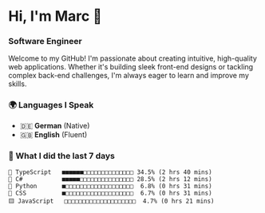 # Hi, I'm Marc 👋 
### Software Engineer

Welcome to my GitHub! I'm passionate about creating intuitive, high-quality web applications. Whether it's building sleek front-end designs or tackling complex back-end challenges, I'm always eager to learn and improve my skills.  

### 🌍 Languages I Speak  
- 🇩🇪 **German** (Native)  
- 🇬🇧 **English** (Fluent)

### 🤯 What I did the last 7 days

```
🔷 TypeScript   ■■■■■■□□□□□□□□□□□□□□ 34.5% (2 hrs 40 mins)
🔷 C#           ■■■■■□□□□□□□□□□□□□□□ 28.5% (2 hrs 12 mins)
🐍 Python       ■□□□□□□□□□□□□□□□□□□□  6.8% (0 hrs 31 mins)
🎨 CSS          ■□□□□□□□□□□□□□□□□□□□  6.7% (0 hrs 31 mins)
🟨 JavaScript   □□□□□□□□□□□□□□□□□□□□  4.7% (0 hrs 21 mins)
```